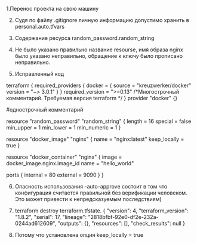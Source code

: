 1.Перенос проекта на свою машину




2. Судя по файлу .gitignore личную информацию допустимо хранить в personal.auto.tfvars

3. Содержание ресурса random_password.random_string
4. Не было указано правильно название resourse, имя образа nginx было указано неправильно, обращение к ключу было прописано неправильно.
5. Исправленный код

terraform {
  required_providers {
    docker = {
      source  = "kreuzwerker/docker"
      version = "~> 3.0.1"
    }
  }
  required_version = ">=0.13" /*Многострочный комментарий.
 Требуемая версия terraform */
}
provider "docker" {}

#однострочный комментарий

resource "random_password" "random_string" {
  length      = 16
  special     = false
  min_upper   = 1
  min_lower   = 1
  min_numeric = 1
}


resource "docker_image" "nginx" {
  name         = "nginx:latest"
  keep_locally = true
}

resource "docker_container" "nginx" {
  image = docker_image.nginx.image_id
  name  = "hello_world"

  ports {
    internal = 80
    external = 9090
  }
}


6. Опасность использования -auto-approve состоит в том что конфигурация считается правильной без верификации человеком. Это может привести к непредсказуемым последствиям)



7. terraform destroy
   terraform.tfstate.
{
  "version": 4,
  "terraform_version": "1.8.2",
  "serial": 17,
  "lineage": "2818bfbf-92e0-df2e-232a-0244ad612609",
  "outputs": {},
  "resources": [],
  "check_results": null
}

8. Потому что установлена опция keep_locally = true
   
